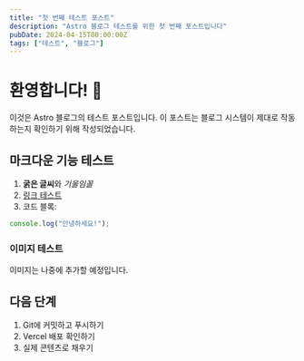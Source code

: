 ```yaml
---
title: "첫 번째 테스트 포스트"
description: "Astro 블로그 테스트를 위한 첫 번째 포스트입니다"
pubDate: 2024-04-15T00:00:00Z
tags: ["테스트", "블로그"]
---
```


# 환영합니다! 👋

이것은 Astro 블로그의 테스트 포스트입니다. 이 포스트는 블로그 시스템이 제대로 작동하는지 확인하기 위해 작성되었습니다.

## 마크다운 기능 테스트

1. **굵은 글씨**와 *기울임꼴*
2. [링크 테스트](https://astro.build)
3. 코드 블록:

```javascript
console.log("안녕하세요!");
```

### 이미지 테스트

이미지는 나중에 추가할 예정입니다.

## 다음 단계

1. Git에 커밋하고 푸시하기
2. Vercel 배포 확인하기
3. 실제 콘텐츠로 채우기 
